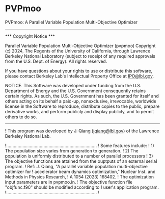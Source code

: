 # PVPmoo
PVPmoo: A Parallel Variable Population Multi-Objective Optimizer

****************************

*** Copyright Notice ***

Parallel Variable Population Multi-Objective Optimizer (pvpmoo) 
Copyright (c) 2024, The Regents of the University of California,
through Lawrence Berkeley National Laboratory (subject to receipt of
any required approvals from the U.S. Dept. of Energy). All rights reserved.

If you have questions about your rights to use or distribute this software,
please contact Berkeley Lab's Intellectual Property Office at
IPO@lbl.gov.

NOTICE.  This Software was developed under funding from the U.S. Department
of Energy and the U.S. Government consequently retains certain rights.  As
such, the U.S. Government has been granted for itself and others acting on
its behalf a paid-up, nonexclusive, irrevocable, worldwide license in the
Software to reproduce, distribute copies to the public, prepare derivative 
works, and perform publicly and display publicly, and to permit others to do so.


****************************

! This program was developed by Ji Qiang (jqiang@lbl.gov) of the Lawrence Berkeley National Lab.

!.........................................................................
! Some features include:
! 1) The population size varies from generation to generation.
! 2) The population is uniformly distributed to a number of parallel processors
! 3) The objective functions are attained from the ouptputs of an external serial program.
! Ref: J. Qiang, "A parallel variable population multi-objective optimizer for
! accelerator beam dynamics optimization," Nuclear Inst. and Methods in Physics Research,
! A 1054 (2023) 168402.
! The optimization input parameters are in pvpmoo.in.
! The objective function file "objfunc.f90" should be modified according to
! user's application program.
!.........................................................................
!

